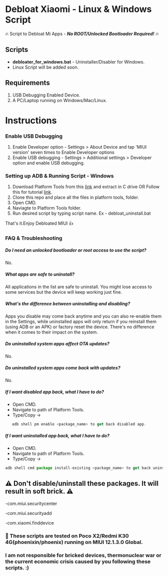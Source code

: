 # Debloat Xiaomi - Linux & Windows Script
:fire: Script to Debloat Mi Apps - ***No ROOT/Unlocked Bootloader Required!*** :fire:

## Scripts
* **debloater_for_windows.bat** - Uninstaller/Disabler for Windows.
* Linux Script will be added soon.

## Requirements ##
1. USB Debugging Enabled Device.
2. A PC/Laptop running on Windows/Mac/Linux.

# Instructions

### Enable USB Debugging
1. Enable Developer option - 
   Settings > About Device and tap 'MIUI version' seven times to Enable Developer options
2. Enable USB debugging - 
   Settings > Additional settings > Developer option and enable USB debugging.

### Setting up ADB & Running Script - Windows 
1. Download Platform Tools from this [link](https://developer.android.com/studio/releases/platform-tools) and extract in C drive
OR Follow this for tutorial [link](https://www.xda-developers.com/quickly-install-adb/).
2. Clone this repo and place all the files in platform tools, folder.
3. Open CMD.
4. Naviagte to Platform Tools folder.
5. Run desired script by typing script name. Ex - debloat_uninstall.bat

That's it.Enjoy Debloated MIUI :thumbsup:

### FAQ & Troubleshooting

##### Do I need an unlocked bootloader or root access to use the script?
No.

##### What apps are safe to uninstall?
All applications in the list are safe to uninstall. You might lose access to some services but the device will keep working just fine.

##### What's the difference between uninstalling and disabling?
Apps you disable may come back anytime and you can also re-enable them in the Settings, while uninstalled apps will only return if you reinstall them (using ADB or an APK) or factory reset the device. There's no difference when it comes to their impact on the system.

##### Do uninstalled system apps affect OTA updates?
No.

##### Do uninstalled system apps come back with updates?
No.

##### If I want disabled app back, what I have to do?
- Open CMD.
- Navigate to path of Platform Tools.
- Type/Copy ->
```javascript
   adb shell pm enable <package_name> to get back disabled app.
```

##### If I want uninstalled app back, what I have to do?
- Open CMD.
- Navigate to path of Platform Tools.
- Type/Copy -> 
```javascript
adb shell cmd package install-existing <package_name> to get back uninstalled app.
```

## :warning: Don't disable/uninstall these packages. It will result in soft brick. :warning:
-com.miui.securitycenter

-com.miui.securityadd

-com.xiaomi.finddevice

### :loudspeaker: These scripts are tested on Poco X2/Redmi K30 4G(phoenixin/phoenix) running on MIUI 12.1.3.0 Global.
### I am not responsible for bricked devices, thermonuclear war or the current economic crisis caused by you following these scripts. :)
